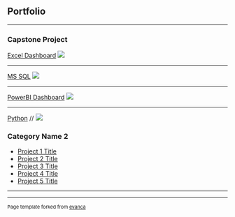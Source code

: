 ## Portfolio

---

### Capstone Project

[Excel Dashboard](/sample_page)
<img src="images/dummy_thumbnail.jpg?raw=true"/>

---
[MS SQL](/pdf/project-sql.pdf)
<img src="images/dummy_thumbnail.jpg?raw=true"/>

---
[PowerBI Dashboard](http://example.com/)
<img src="images/dummy_thumbnail.jpg?raw=true"/>

---
[Python](http://example.com/)
// <img src="images/dummy_thumbnail.jpg?raw=true"/>

### Category Name 2

- [Project 1 Title](http://example.com/)
- [Project 2 Title](http://example.com/)
- [Project 3 Title](http://example.com/)
- [Project 4 Title](http://example.com/)
- [Project 5 Title](http://example.com/)

---




---
<p style="font-size:11px">Page template forked from <a href="https://github.com/evanca/quick-portfolio">evanca</a></p>
<!-- Remove above link if you don't want to attibute -->

